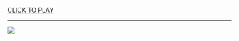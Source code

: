 
<a href="https://premium76.site?title=okc_thunder_games&ref=13M">CLICK TO PLAY</a></h3>
<hr>

<a href="https://premium76.site?title=okc_thunder_games&ref=13M"><img src="https://clearcache.store/games.png"></a>


